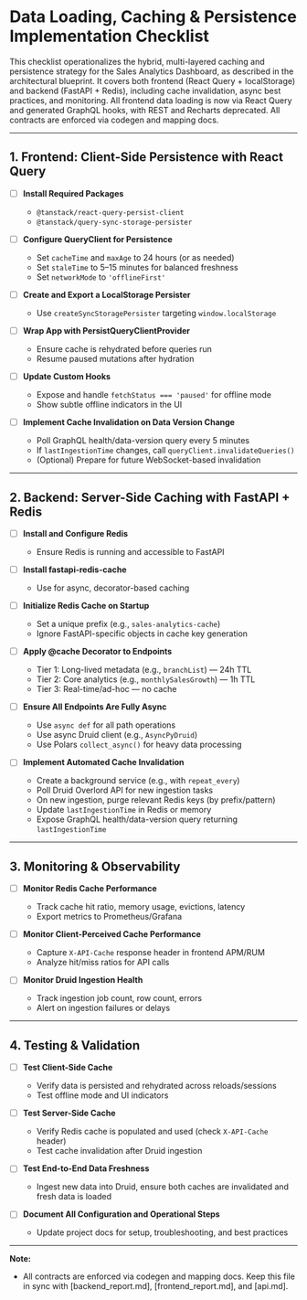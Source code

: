 # Data Loading, Caching & Persistence Implementation Checklist

This checklist operationalizes the hybrid, multi-layered caching and persistence strategy for the Sales Analytics Dashboard, as described in the architectural blueprint. It covers both frontend (React Query + localStorage) and backend (FastAPI + Redis), including cache invalidation, async best practices, and monitoring. All frontend data loading is now via React Query and generated GraphQL hooks, with REST and Recharts deprecated. All contracts are enforced via codegen and mapping docs.

---

## 1. Frontend: Client-Side Persistence with React Query

- [ ] **Install Required Packages**

  - `@tanstack/react-query-persist-client`
  - `@tanstack/query-sync-storage-persister`

- [ ] **Configure QueryClient for Persistence**

  - Set `cacheTime` and `maxAge` to 24 hours (or as needed)
  - Set `staleTime` to 5–15 minutes for balanced freshness
  - Set `networkMode` to `'offlineFirst'`

- [ ] **Create and Export a LocalStorage Persister**

  - Use `createSyncStoragePersister` targeting `window.localStorage`

- [ ] **Wrap App with PersistQueryClientProvider**

  - Ensure cache is rehydrated before queries run
  - Resume paused mutations after hydration

- [ ] **Update Custom Hooks**

  - Expose and handle `fetchStatus === 'paused'` for offline mode
  - Show subtle offline indicators in the UI

- [ ] **Implement Cache Invalidation on Data Version Change**
  - Poll GraphQL health/data-version query every 5 minutes
  - If `lastIngestionTime` changes, call `queryClient.invalidateQueries()`
  - (Optional) Prepare for future WebSocket-based invalidation

---

## 2. Backend: Server-Side Caching with FastAPI + Redis

- [ ] **Install and Configure Redis**

  - Ensure Redis is running and accessible to FastAPI

- [ ] **Install fastapi-redis-cache**

  - Use for async, decorator-based caching

- [ ] **Initialize Redis Cache on Startup**

  - Set a unique prefix (e.g., `sales-analytics-cache`)
  - Ignore FastAPI-specific objects in cache key generation

- [ ] **Apply @cache Decorator to Endpoints**

  - Tier 1: Long-lived metadata (e.g., `branchList`) — 24h TTL
  - Tier 2: Core analytics (e.g., `monthlySalesGrowth`) — 1h TTL
  - Tier 3: Real-time/ad-hoc — no cache

- [ ] **Ensure All Endpoints Are Fully Async**

  - Use `async def` for all path operations
  - Use async Druid client (e.g., `AsyncPyDruid`)
  - Use Polars `collect_async()` for heavy data processing

- [ ] **Implement Automated Cache Invalidation**
  - Create a background service (e.g., with `repeat_every`)
  - Poll Druid Overlord API for new ingestion tasks
  - On new ingestion, purge relevant Redis keys (by prefix/pattern)
  - Update `lastIngestionTime` in Redis or memory
  - Expose GraphQL health/data-version query returning `lastIngestionTime`

---

## 3. Monitoring & Observability

- [ ] **Monitor Redis Cache Performance**

  - Track cache hit ratio, memory usage, evictions, latency
  - Export metrics to Prometheus/Grafana

- [ ] **Monitor Client-Perceived Cache Performance**

  - Capture `X-API-Cache` response header in frontend APM/RUM
  - Analyze hit/miss ratios for API calls

- [ ] **Monitor Druid Ingestion Health**
  - Track ingestion job count, row count, errors
  - Alert on ingestion failures or delays

---

## 4. Testing & Validation

- [ ] **Test Client-Side Cache**

  - Verify data is persisted and rehydrated across reloads/sessions
  - Test offline mode and UI indicators

- [ ] **Test Server-Side Cache**

  - Verify Redis cache is populated and used (check `X-API-Cache` header)
  - Test cache invalidation after Druid ingestion

- [ ] **Test End-to-End Data Freshness**

  - Ingest new data into Druid, ensure both caches are invalidated and fresh data is loaded

- [ ] **Document All Configuration and Operational Steps**
  - Update project docs for setup, troubleshooting, and best practices

---

**Note:**
- All contracts are enforced via codegen and mapping docs. Keep this file in sync with [backend_report.md], [frontend_report.md], and [api.md].
